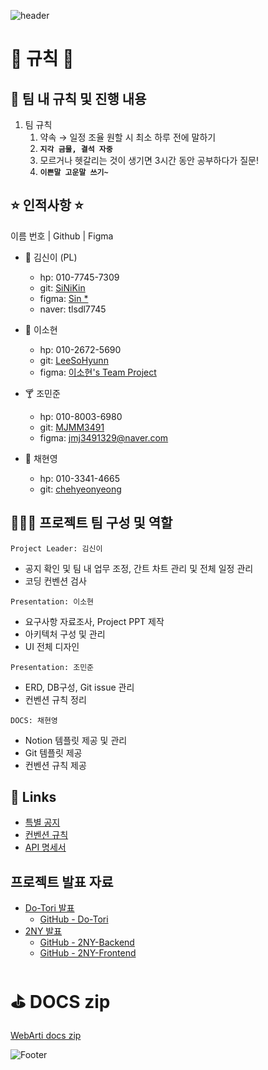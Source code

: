 ![header](https://capsule-render.vercel.app/api?type=waving&color=599468&fontColor=ffffff&height=300&section=header&text=ToriArtis&fontSize=50)


# 🚨 규칙 🚨

## 🎯 팀 내 규칙 및 진행 내용

1. 팀 규칙
    1. 약속 → 일정 조율 원할 시 최소 하루 전에 말하기
    2. **`지각 금물, 결석 자중`**
    3. 모르거나 헷갈리는 것이 생기면 3시간 동안 공부하다가 질문!
    4. **`이쁜말 고운말 쓰기~`**

## ⭐ 인적사항 ⭐

이름 번호 | Github | Figma

- 🦦 김신이 (PL)
    - hp: 010-7745-7309
    - git: [SiNiKin](https://github.com/SiNiKin)
    - figma: [Sin *](https://url.kr/4t78tw)
    - naver: tlsdl7745
    
- 🔮 이소현
    - hp: 010-2672-5690
    - git: [LeeSoHyunn](https://github.com/LeeSoHyunn)
    - figma: [이소현's Team Project](https://www.figma.com/files/team/1240536730777676616/all-projects)
    
- 🍸 조민준
    - hp: 010-8003-6980
    - git: [MJMM3491](https://github.com/Rencal3491)
    - figma: [jmj3491329@naver.com](mailto:jmj3491329@naver.com)
    
- 🥕 채현영
    - hp: 010-3341-4665
    - git: [chehyeonyeong](https://github.com/CheHyeonYeong)

## 🧑🏻‍💻 프로젝트 팀 구성 및 역할

`Project Leader: 김신이`
- 공지 확인 및 팀 내 업무 조정, 간트 차트 관리 및 전체 일정 관리
- 코딩 컨벤션 검사

`Presentation: 이소현`
- 요구사항 자료조사, Project PPT 제작
- 아키텍처 구성 및 관리
- UI 전체 디자인

`Presentation: 조민준`
- ERD, DB구성, Git issue 관리
- 컨벤션 규칙 정리

`DOCS: 채현영`
- Notion 템플릿 제공 및 관리
- Git 템플릿 제공
- 컨벤션 규칙 제공

## 🥥 Links

- [특별 공지](https://www.notion.so/a02658b116ab472092f562712b88a634?pvs=21)
- [컨벤션 규칙](https://www.notion.so/c3956d20e3184b45b8c1046374ba2557?pvs=21)
- [API 명세서](https://www.notion.so/API-3eb212cf15c14d2c93db775a3becbd59?pvs=21)

## 프로젝트 발표 자료

- [Do-Tori 발표](https://www.notion.so/Do-Tori-1a700c15a9ff4f6a86ac7ee6aaf64752?pvs=21)
  - [GitHub - Do-Tori](https://github.com/CheHyeonYeong/Do-tori)
- [2NY 발표](https://www.notion.so/2NY-9afea2db0d16481ca47de56eef3449ae?pvs=21)
  - [GitHub - 2NY-Backend](https://github.com/ToriArtis/2NY-Backend)
  - [GitHub - 2NY-Frontend](https://github.com/ToriArtis/2NY-Frontend?tab=readme-ov-file)


# ⛳ DOCS zip

[WebArti docs zip](https://www.notion.so/1ffbceecc51b468a87710f1d4d18e977?pvs=21)


![Footer](https://capsule-render.vercel.app/api?type=waving&color=599468&height=200&section=footer)
